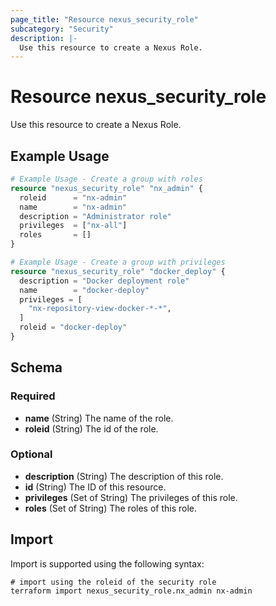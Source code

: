 ```yaml
---
page_title: "Resource nexus_security_role"
subcategory: "Security"
description: |-
  Use this resource to create a Nexus Role.
---
```

# Resource nexus_security_role
Use this resource to create a Nexus Role.
## Example Usage
```terraform
# Example Usage - Create a group with roles
resource "nexus_security_role" "nx_admin" {
  roleid      = "nx-admin"
  name        = "nx-admin"
  description = "Administrator role"
  privileges  = ["nx-all"]
  roles       = []
}

# Example Usage - Create a group with privileges
resource "nexus_security_role" "docker_deploy" {
  description = "Docker deployment role"
  name        = "docker-deploy"
  privileges = [
    "nx-repository-view-docker-*-*",
  ]
  roleid = "docker-deploy"
}
```
<!-- schema generated by tfplugindocs -->
## Schema

### Required

- **name** (String) The name of the role.
- **roleid** (String) The id of the role.

### Optional

- **description** (String) The description of this role.
- **id** (String) The ID of this resource.
- **privileges** (Set of String) The privileges of this role.
- **roles** (Set of String) The roles of this role.
## Import
Import is supported using the following syntax:
```shell
# import using the roleid of the security role
terraform import nexus_security_role.nx_admin nx-admin
```
